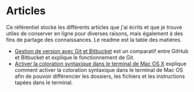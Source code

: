 # Articles

Ce référentiel stocke les différents articles que j'ai écrits et que je trouve utiles  de conserver en ligne pour diverses raisons, mais également à des fins de partage des connaissances. Le readme est la table des matières.

* [Gestion de version avec Git et Bitbucket](https://github.com/Pixelus/Articles/blob/master/gestion_de_version_avec_git_et_bitbucket.md) est un comparatif entre GitHub et Bitbucket et explique le fonctionnement de Git.   
* [Activer la coloration syntaxique dans le terminal de Mac OS X](https://github.com/Pixelus/Articles/blob/master/coloration_mac_os.md) explique comment activer la coloration syntaxique dans le terminal de Mac OS afin de pouvoir différencier les dossiers, les fichiers et les instructions tapées dans le terminal.
